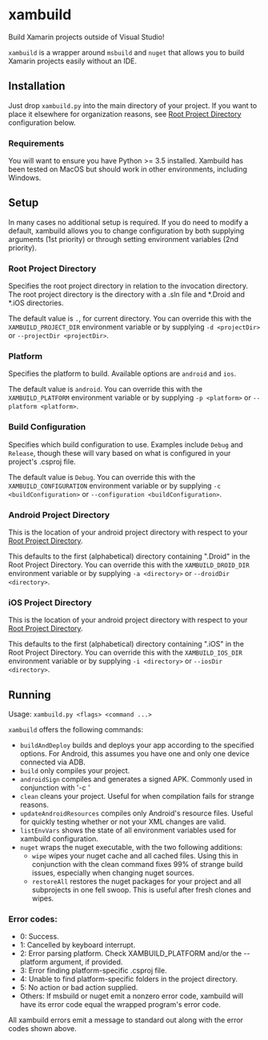 # xambuild
Build Xamarin projects outside of Visual Studio!

`xambuild` is a wrapper around `msbuild` and `nuget` that allows you to build Xamarin projects easily without an IDE.

## Installation
Just drop `xambuild.py` into the main directory of your project. If you want to place it elsewhere for organization reasons, see [Root Project Directory](#root-project-directory) configuration below. 

### Requirements
You will want to ensure you have Python >= 3.5 installed. Xambuild has been tested on MacOS but should work in other environments, including Windows.

## Setup
In many cases no additional setup is required. If you do need to modify a default, xambuild allows you to change configuration by both supplying arguments (1st priority) or through setting environment variables (2nd priority).

### Root Project Directory
Specifies the root project directory in relation to the invocation directory. The root project directory is the directory with a .sln file and \*.Droid and \*.iOS directories. 

The default value is `.`, for current directory. You can override this with the `XAMBUILD_PROJECT_DIR` environment variable or by supplying `-d <projectDir>` or `--projectDir <projectDir>`.

### Platform
Specifies the platform to build. Available options are `android` and `ios`.

The default value is `android`. You can override this with the `XAMBUILD_PLATFORM` environment variable or by supplying `-p <platform>` or `--platform <platform>`.

### Build Configuration
Specifies which build configuration to use. Examples include `Debug` and `Release`, though these will vary based on what is configured in your project's .csproj file. 

The default value is `Debug`. You can override this with the `XAMBUILD_CONFIGURATION` environment variable or by supplying `-c <buildConfiguration>` or `--configuration <buildConfiguration>`.

### Android Project Directory
This is the location of your android project directory with respect to your [Root Project Directory](#root-project-directory).

This defaults to the first (alphabetical) directory containing ".Droid" in the Root Project Directory. You can override this with the `XAMBUILD_DROID_DIR` environment variable or by supplying `-a <directory>` or `--droidDir <directory>`.

### iOS Project Directory
This is the location of your android project directory with respect to your [Root Project Directory](#root-project-directory).

This defaults to the first (alphabetical) directory containing ".iOS" in the Root Project Directory. You can override this with the `XAMBUILD_IOS_DIR` environment variable or by supplying `-i <directory>` or `--iosDir <directory>`.

## Running
Usage: `xambuild.py <flags> <command ...>`

`xambuild` offers the following commands:

* `buildAndDeploy` builds and deploys your app according to the specified options. For Android, this assumes you have one and only one device connected via ADB.
* `build` only compiles your project.
* `androidSign` compiles and generates a signed APK. Commonly used in conjunction with '-c <buildconfiguration>'
* `clean` cleans your project. Useful for when compilation fails for strange reasons.
* `updateAndroidResources` compiles only Android's resource files. Useful for quickly testing whether or not your XML changes are valid.
* `listEnvVars` shows the state of all environment variables used for xambuild configuration.
* `nuget` wraps the nuget executable, with the two following additions:
	* `wipe` wipes your nuget cache and all cached files. Using this in conjunction with the clean command fixes 99% of strange build issues, especially when changing nuget sources.
	* `restoreAll` restores the nuget packages for your project and all subprojects in one fell swoop. This is useful after fresh clones and wipes.

### Error codes:
* 0: Success.
* 1: Cancelled by keyboard interrupt.
* 2: Error parsing platform. Check XAMBUILD_PLATFORM and/or the --platform argument, if provided.
* 3: Error finding platform-specific .csproj file. 
* 4: Unable to find platform-specific folders in the project directory.
* 5: No action or bad action supplied.
* Others: If msbuild or nuget emit a nonzero error code, xambuild will have its error code equal the wrapped program's error code.

All xambuild errors emit a message to standard out along with the error codes shown above.